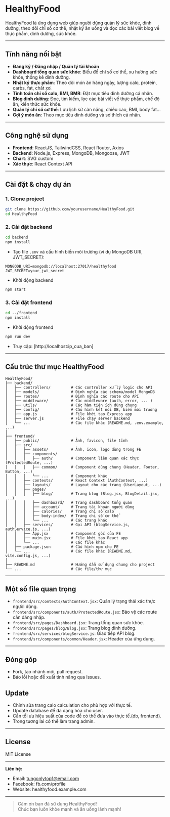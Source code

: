 # HealthyFood

HealthyFood là ứng dụng web giúp người dùng quản lý sức khỏe, dinh dưỡng, theo dõi chỉ số cơ thể, nhật ký ăn uống và đọc các bài viết blog về thực phẩm, dinh dưỡng, sức khỏe.

---

## Tính năng nổi bật

- **Đăng ký / Đăng nhập / Quản lý tài khoản**
- **Dashboard tổng quan sức khỏe**: Biểu đồ chỉ số cơ thể, xu hướng sức khỏe, thống kê dinh dưỡng.
- **Nhật ký thực phẩm**: Theo dõi món ăn hàng ngày, lượng calo, protein, carbs, fat, chất xơ.
- **Tính toán chỉ số calo, BMI, BMR**: Đặt mục tiêu dinh dưỡng cá nhân.
- **Blog dinh dưỡng**: Đọc, tìm kiếm, lọc các bài viết về thực phẩm, chế độ ăn, kiến thức sức khỏe.
- **Quản lý chỉ số cơ thể**: Lưu lịch sử cân nặng, chiều cao, BMI, body fat...
- **Gợi ý món ăn**: Theo mục tiêu dinh dưỡng và sở thích cá nhân.

---

## Công nghệ sử dụng

- **Frontend**: ReactJS, TailwindCSS, React Router, Axios
- **Backend**: Node.js, Express, MongoDB, Mongoose, JWT
- **Chart**: SVG custom
- **Xác thực**: React Context API

---

## Cài đặt & chạy dự án

### 1. Clone project

```bash
git clone https://github.com/yourusername/HealthyFood.git
cd HealthyFood
```

### 2. Cài đặt backend

```bash
cd backend
npm install
```

- Tạo file `.env` và cấu hình biến môi trường (ví dụ MongoDB URI, JWT_SECRET):

```env
MONGODB_URI=mongodb://localhost:27017/healthyfood
JWT_SECRET=your_jwt_secret
```

- Khởi động backend

```bash
npm start
```

### 3. Cài đặt frontend

```bash
cd ../frontend
npm install
```

- Khởi động frontend

```bash
npm run dev
```

- Truy cập: [http://localhost:ip_cua_ban]

---

## Cấu trúc thư mục HealthyFood

```
HealthyFood/
├── backend/
│   ├── controllers/         # Các controller xử lý logic cho API
│   ├── models/              # Định nghĩa các schema/model MongoDB
│   ├── routes/              # Định nghĩa các route cho API
│   ├── middleware/          # Các middleware (auth, error, ... )
│   ├── utils/               # Các hàm tiện ích dùng chung
│   ├── config/              # Cấu hình kết nối DB, biến môi trường
│   ├── app.js               # File khởi tạo Express app
│   ├── server.js            # File chạy server backend
│   └── ...                  # Các file khác (README.md, .env.example, ...)
│
├── frontend/
│   ├── public/              # Ảnh, favicon, file tĩnh
│   ├── src/
│   │   ├── assets/          # Ảnh, icon, logo dùng trong FE
│   │   ├── components/
│   │   │   ├── auth/        # Component liên quan xác thực (ProtectedRoute, ...)
│   │   │   ├── common/      # Component dùng chung (Header, Footer, Button, ...)
│   │   │   └── ...          # Component khác
│   │   ├── contexts/        # React Context (AuthContext, ...)
│   │   ├── layouts/         # Layout cho các trang (UserLayout, ...)
│   │   ├── pages/
│   │   │   ├── blog/        # Trang blog (Blog.jsx, BlogDetail.jsx, ...)
│   │   │   ├── dashboard/   # Trang dashboard tổng quan
│   │   │   ├── account/     # Trang tài khoản người dùng
│   │   │   ├── calories/    # Trang chỉ số calo
│   │   │   ├── body-index/  # Trang chỉ số cơ thể
│   │   │   └── ...          # Các trang khác
│   │   ├── services/        # Gọi API (blogService.js, authService.js, ...)
│   │   ├── App.jsx          # Component gốc của FE
│   │   ├── main.jsx         # File khởi tạo React app
│   │   └── ...              # Các file khác
│   ├── package.json         # Cấu hình npm cho FE
│   └── ...                  # Các file khác (README.md, vite.config.js, ...)
│
├── README.md                # Hướng dẫn sử dụng chung cho project
└── ...                      # Các file/thư mục
```
---

## Một số file quan trọng

- `frontend/src/contexts/AuthContext.jsx`: Quản lý trạng thái xác thực người dùng.
- `frontend/src/components/auth/ProtectedRoute.jsx`: Bảo vệ các route cần đăng nhập.
- `frontend/src/pages/Dashboard.jsx`: Trang tổng quan sức khỏe.
- `frontend/src/pages/blog/Blog.jsx`: Trang blog dinh dưỡng.
- `frontend/src/services/blogService.js`: Giao tiếp API blog.
- `frontend/src/components/common/Header.jsx`: Header của ứng dụng.

---

## Đóng góp

- Fork, tạo nhánh mới, pull request.
- Báo lỗi hoặc đề xuất tính năng qua Issues.

## Update
- Chỉnh sửa trang calo calculation  cho phù hợp với thực tế.
- Update database để đa dạng hóa cho user.
- Cần tối ưu hiệu suất của code để có thể đưa vào thực tế.(db, frontend).
- Trong tương lai có thể làm trang admin.

---

## License

MIT License

---

**Liên hệ:**  
- Email: tungonlytop1@email.com  
- Facebook: fb.com/profile  
- Website: healthyfood.example.com

---

> Cảm ơn bạn đã sử dụng HealthyFood!  
> Chúc bạn luôn khỏe mạnh và ăn uống lành mạnh!
